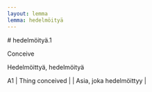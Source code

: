 ```yaml
---
layout: lemma
lemma: hedelmöityä
---
```


<div class="sense">
# <span class="sensename">hedelmöityä.1</span>

<span class="description">Conceive</span>

<span class="description">Hedelmöittyä, hedelmöityä</span>

A1 | Thing conceived |   | Asia, joka hedelmöittyy |  

</div>

